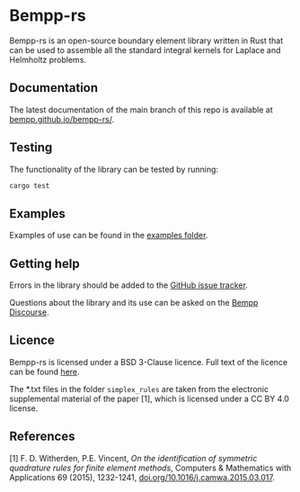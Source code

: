 # Bempp-rs

Bempp-rs is an open-source boundary element library written in Rust that can be used to assemble all the standard integral
kernels for Laplace and Helmholtz problems.

## Documentation
The latest documentation of the main branch of this repo is available at [bempp.github.io/bempp-rs/](https://bempp.github.io/bempp-rs/).

## Testing
The functionality of the library can be tested by running:
```bash
cargo test
```

## Examples
Examples of use can be found in the [examples folder](examples/).

## Getting help
Errors in the library should be added to the [GitHub issue tracker](https://github.com/bempp/bempp-rs/issues).

Questions about the library and its use can be asked on the [Bempp Discourse](https://bempp.discourse.group).

## Licence
Bempp-rs is licensed under a BSD 3-Clause licence. Full text of the licence can be found [here](LICENSE.md).

The *.txt files in the folder `simplex_rules` are taken from the electronic supplemental material of the paper [1],
which is licensed under a CC BY 4.0 license.

## References
[1] F. D. Witherden, P.E. Vincent, *On the identification of symmetric quadrature rules for finite element methods*,
    Computers & Mathematics with Applications 69 (2015), 1232-1241,
    [doi.org/10.1016/j.camwa.2015.03.017](https://doi.org/10.1016/j.camwa.2015.03.017).


